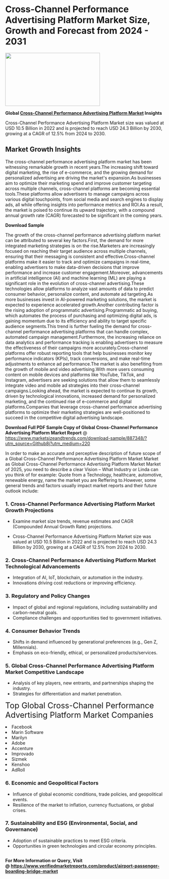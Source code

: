 <H1>Cross-Channel Performance Advertising Platform Market Size, Growth and Forecast from 2024 - 2031</H1><img class="aligncenter size-medium wp-image-584254" src="https://thirdeyenews.in/wp-content/uploads/2024/09/Global-Market-Research-300x168.jpeg" alt="" width="300" height="168" /><p><strong>Global&nbsp;<a href="https://www.marketsizeandtrends.com/download-sample/887348/?utm_source=Github8j?utm_medium=220">Cross-Channel Performance Advertising Platform Market</a> Insights</strong></p><p>Cross-Channel Performance Advertising Platform Market size was valued at USD 10.5 Billion in 2022 and is projected to reach USD 24.3 Billion by 2030, growing at a CAGR of 12.5% from 2024 to 2030.</p><p><h2>Market Growth Insights</h2> <p>The cross-channel performance advertising platform market has been witnessing remarkable growth in recent years.The increasing shift toward digital marketing, the rise of e-commerce, and the growing demand for personalized advertising are driving the market's expansion.As businesses aim to optimize their marketing spend and improve customer targeting across multiple channels, cross-channel platforms are becoming essential tools.These platforms allow advertisers to manage campaigns across various digital touchpoints, from social media and search engines to display ads, all while offering insights into performance metrics and ROI.As a result, the market is poised to continue its upward trajectory, with a compound annual growth rate (CAGR) forecasted to be significant in the coming years.</p> <p><strong>Download Sample</strong></p> <p>The growth of the cross-channel performance advertising platform market can be attributed to several key factors.First, the demand for more integrated marketing strategies is on the rise.Marketers are increasingly focused on reaching their target audience across multiple channels, ensuring that their messaging is consistent and effective.Cross-channel platforms make it easier to track and optimize campaigns in real-time, enabling advertisers to make data-driven decisions that improve performance and increase customer engagement.Moreover, advancements in artificial intelligence (AI) and machine learning (ML) are playing a significant role in the evolution of cross-channel advertising.These technologies allow platforms to analyze vast amounts of data to predict consumer behavior, personalize content, and automate ad targeting.As more businesses invest in AI-powered marketing solutions, the market is expected to experience accelerated growth.Another contributing factor is the rising adoption of programmatic advertising.Programmatic ad buying, which automates the process of purchasing and optimizing digital ads, is gaining momentum due to its efficiency and ability to target specific audience segments.This trend is further fueling the demand for cross-channel performance advertising platforms that can handle complex, automated campaign management.Furthermore, the increasing reliance on data analytics and performance tracking is enabling advertisers to measure the effectiveness of their campaigns more accurately.Cross-channel platforms offer robust reporting tools that help businesses monitor key performance indicators (KPIs), track conversions, and make real-time adjustments to enhance ad performance.The market is also benefiting from the growth of mobile and video advertising.With more users consuming content on mobile devices and platforms like YouTube, TikTok, and Instagram, advertisers are seeking solutions that allow them to seamlessly integrate video and mobile ad strategies into their cross-channel campaigns.Looking ahead, the market is expected to continue its growth, driven by technological innovations, increased demand for personalized marketing, and the continued rise of e-commerce and digital platforms.Companies that leverage cross-channel performance advertising platforms to optimize their marketing strategies are well-positioned to succeed in the competitive digital advertising landscape.<p><span class=""><strong>Download Full PDF Sample Copy of Global Cross-Channel Performance Advertising Platform Market Report</strong> @ <a href="https://www.marketsizeandtrends.com/download-sample/887348/?utm_source=Github8j?utm_medium=220" target="_blank">https://www.marketsizeandtrends.com/download-sample/887348/?utm_source=Github8j?utm_medium=220</a></span></p><p>In order to make an accurate and perceptive description of future scope of a Global&nbsp;Cross-Channel Performance Advertising Platform Market Market as Global&nbsp;Cross-Channel Performance Advertising Platform Market Market of 2025, you need to describe a clear Vision &ndash; What Industry or Linda can you think of for example: Quote from a Technology, healthcare, automotive, renewable energy, name the market you are Reffering to.However, some general trends and factors usually impact market reports and their future outlook include:</p><h3>1.&nbsp;<strong>Cross-Channel Performance Advertising Platform Market Growth Projections</strong></h3><ul><li>Examine market size trends, revenue estimates and CAGR (Compounded Annual Growth Rate) projections.</li><li><p>Cross-Channel Performance Advertising Platform Market size was valued at USD 10.5 Billion in 2022 and is projected to reach USD 24.3 Billion by 2030, growing at a CAGR of 12.5% from 2024 to 2030.</p></li></ul><h3>2.&nbsp;<strong>Cross-Channel Performance Advertising Platform Market Technological Advancements</strong></h3><ul><li>Integration of AI, IoT, blockchain, or automation in the industry.</li><li>Innovations driving cost reductions or improving efficiency.</li></ul><h3>3.&nbsp;<strong>Regulatory and Policy Changes</strong></h3><ul><li>Impact of global and regional regulations, including sustainability and carbon-neutral goals.</li><li>Compliance challenges and opportunities tied to government initiatives.</li></ul><h3>4.&nbsp;<strong>Consumer Behavior Trends</strong></h3><ul><li>Shifts in demand influenced by generational preferences (e.g., Gen Z, Millennials).</li><li>Emphasis on eco-friendly, ethical, or personalized products/services.</li></ul><h3>5.&nbsp;<strong>Global Cross-Channel Performance Advertising Platform Market Competitive Landscape</strong></h3><ul><li>Analysis of key players, new entrants, and partnerships shaping the industry.</li><li>Strategies for differentiation and market penetration.</li></ul><p data-pm-slice="1 1 []"><span style="color: inherit; font-family: inherit; font-size: 25px;">Top Global Cross-Channel Performance Advertising Platform Market Companies</span></p><div class="" data-test-id=""><p><li>Facebook</li><li> Marin Software</li><li> Marilyn</li><li> Adobe</li><li> Accenture</li><li> Improvado</li><li> Sizmek</li><li> Kenshoo</li><li> AdRoll</li></p></div><h3>6.&nbsp;<strong>Economic and Geopolitical Factors</strong></h3><ul><li>Influence of global economic conditions, trade policies, and geopolitical events.</li><li>Resilience of the market to inflation, currency fluctuations, or global crises.</li></ul><h3>7.&nbsp;<strong>Sustainability and ESG (Environmental, Social, and Governance)</strong></h3><ul><li>Adoption of sustainable practices to meet ESG criteria.</li><li>Opportunities in green technologies and circular economy principles.</li></ul><h2><strong style="font-size: 14px;">For More Information or Query, Visit @&nbsp;</strong><a style="background-color: #ffffff; font-size: 14px;" href="https://www.marketsizeandtrends.com/report/cross-channel-performance-advertising-platform-market-/" target="_blank">https://www.verifiedmarketreports.com/product/airport-passenger-boarding-bridge-market</a></h2>